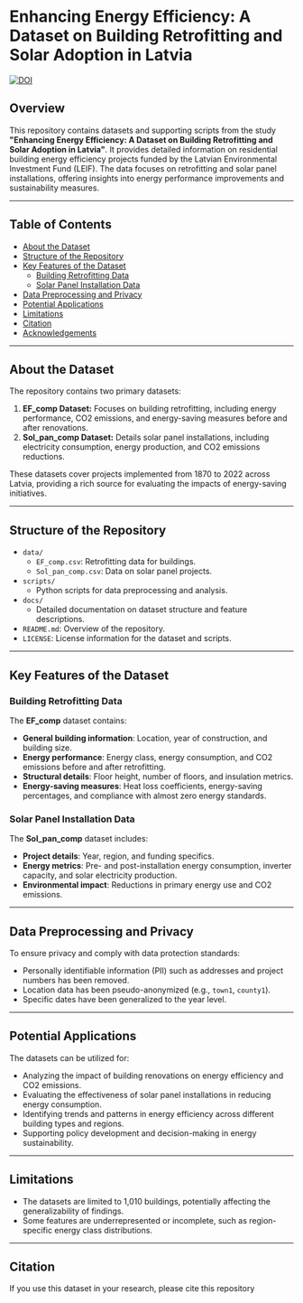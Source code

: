 # Enhancing Energy Efficiency: A Dataset on Building Retrofitting and Solar Adoption in Latvia

[![DOI](https://zenodo.org/badge/DOI/10.5281/zenodo.14697313.svg)](https://doi.org/10.5281/zenodo.14697313)

## Overview

This repository contains datasets and supporting scripts from the study **"Enhancing Energy Efficiency: A Dataset on Building Retrofitting and Solar Adoption in Latvia"**. It provides detailed information on residential building energy efficiency projects funded by the Latvian Environmental Investment Fund (LEIF). The data focuses on retrofitting and solar panel installations, offering insights into energy performance improvements and sustainability measures.

---

## Table of Contents
- [About the Dataset](#about-the-dataset)
- [Structure of the Repository](#structure-of-the-repository)
- [Key Features of the Dataset](#key-features-of-the-dataset)
  - [Building Retrofitting Data](#building-retrofitting-data)
  - [Solar Panel Installation Data](#solar-panel-installation-data)
- [Data Preprocessing and Privacy](#data-preprocessing-and-privacy)
- [Potential Applications](#potential-applications)
- [Limitations](#limitations)
- [Citation](#citation)
- [Acknowledgements](#acknowledgements)

---

## About the Dataset

The repository contains two primary datasets:
1. **EF_comp Dataset:** Focuses on building retrofitting, including energy performance, CO2 emissions, and energy-saving measures before and after renovations.
2. **Sol_pan_comp Dataset:** Details solar panel installations, including electricity consumption, energy production, and CO2 emissions reductions.

These datasets cover projects implemented from 1870 to 2022 across Latvia, providing a rich source for evaluating the impacts of energy-saving initiatives.

---

## Structure of the Repository

- `data/`
  - `EF_comp.csv`: Retrofitting data for buildings.
  - `Sol_pan_comp.csv`: Data on solar panel projects.
- `scripts/`
  - Python scripts for data preprocessing and analysis.
- `docs/`
  - Detailed documentation on dataset structure and feature descriptions.
- `README.md`: Overview of the repository.
- `LICENSE`: License information for the dataset and scripts.

---

## Key Features of the Dataset

### Building Retrofitting Data
The **EF_comp** dataset contains:
- **General building information**: Location, year of construction, and building size.
- **Energy performance**: Energy class, energy consumption, and CO2 emissions before and after retrofitting.
- **Structural details**: Floor height, number of floors, and insulation metrics.
- **Energy-saving measures**: Heat loss coefficients, energy-saving percentages, and compliance with almost zero energy standards.

### Solar Panel Installation Data
The **Sol_pan_comp** dataset includes:
- **Project details**: Year, region, and funding specifics.
- **Energy metrics**: Pre- and post-installation energy consumption, inverter capacity, and solar electricity production.
- **Environmental impact**: Reductions in primary energy use and CO2 emissions.

---

## Data Preprocessing and Privacy

To ensure privacy and comply with data protection standards:
- Personally identifiable information (PII) such as addresses and project numbers has been removed.
- Location data has been pseudo-anonymized (e.g., `town1`, `county1`).
- Specific dates have been generalized to the year level.

---

## Potential Applications

The datasets can be utilized for:
- Analyzing the impact of building renovations on energy efficiency and CO2 emissions.
- Evaluating the effectiveness of solar panel installations in reducing energy consumption.
- Identifying trends and patterns in energy efficiency across different building types and regions.
- Supporting policy development and decision-making in energy sustainability.

---

## Limitations

- The datasets are limited to 1,010 buildings, potentially affecting the generalizability of findings.
- Some features are underrepresented or incomplete, such as region-specific energy class distributions.

---

## Citation

If you use this dataset in your research, please cite this repository
